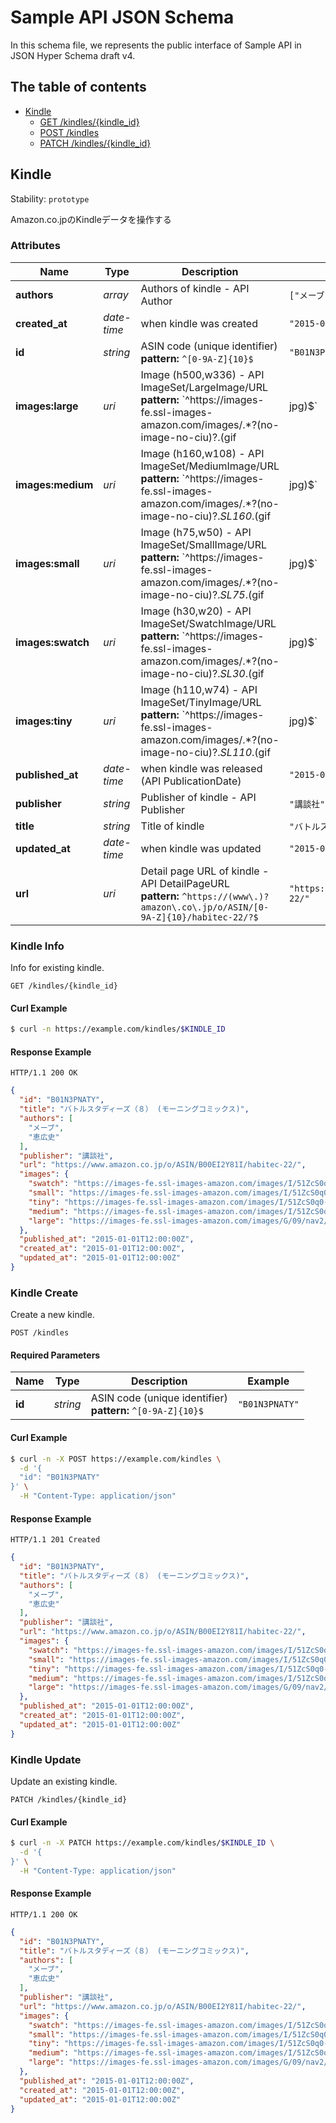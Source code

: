 # Sample API JSON Schema

In this schema file, we represents the public interface of Sample API in JSON Hyper Schema draft v4.

## The table of contents

- <a href="#resource-kindle">Kindle</a>
  - <a href="#link-GET-kindle-/kindles/{(%23%2Fdefinitions%2Fkindle%2Fdefinitions%2Fidentity)}">GET /kindles/{kindle_id}</a>
  - <a href="#link-POST-kindle-/kindles">POST /kindles</a>
  - <a href="#link-PATCH-kindle-/kindles/{(%23%2Fdefinitions%2Fkindle%2Fdefinitions%2Fidentity)}">PATCH /kindles/{kindle_id}</a>

## <a name="resource-kindle">Kindle</a>

Stability: `prototype`

Amazon.co.jpのKindleデータを操作する

### Attributes

| Name | Type | Description | Example |
| ------- | ------- | ------- | ------- |
| **authors** | *array* | Authors of kindle - API Author | `["メーブ","恵広史"]` |
| **created_at** | *date-time* | when kindle was created | `"2015-01-01T12:00:00Z"` |
| **id** | *string* | ASIN code (unique identifier)<br/> **pattern:** `^[0-9A-Z]{10}$` | `"B01N3PNATY"` |
| **images:large** | *uri* | Image (h500,w336) - API ImageSet/LargeImage/URL<br/> **pattern:** `^https://images-fe\.ssl-images-amazon\.com/images/.*?(no-image-no-ciu)?\.(gif|jpg)$` | `"https://images-fe.ssl-images-amazon.com/images/G/09/nav2/dp/no-image-no-ciu.gif"` |
| **images:medium** | *uri* | Image (h160,w108) - API ImageSet/MediumImage/URL<br/> **pattern:** `^https://images-fe\.ssl-images-amazon\.com/images/.*?(no-image-no-ciu)?\._SL160_\.(gif|jpg)$` | `"https://images-fe.ssl-images-amazon.com/images/I/51ZcS0q0-BL._SL160_.jpg"` |
| **images:small** | *uri* | Image (h75,w50) - API ImageSet/SmallImage/URL<br/> **pattern:** `^https://images-fe\.ssl-images-amazon\.com/images/.*?(no-image-no-ciu)?\._SL75_\.(gif|jpg)$` | `"https://images-fe.ssl-images-amazon.com/images/I/51ZcS0q0-BL._SL75_.jpg"` |
| **images:swatch** | *uri* | Image (h30,w20) - API ImageSet/SwatchImage/URL<br/> **pattern:** `^https://images-fe\.ssl-images-amazon\.com/images/.*?(no-image-no-ciu)?\._SL30_\.(gif|jpg)$` | `"https://images-fe.ssl-images-amazon.com/images/I/51ZcS0q0-BL._SL30_.jpg"` |
| **images:tiny** | *uri* | Image (h110,w74) - API ImageSet/TinyImage/URL<br/> **pattern:** `^https://images-fe\.ssl-images-amazon\.com/images/.*?(no-image-no-ciu)?\._SL110_\.(gif|jpg)$` | `"https://images-fe.ssl-images-amazon.com/images/I/51ZcS0q0-BL._SL110_.jpg"` |
| **published_at** | *date-time* | when kindle was released (API PublicationDate) | `"2015-01-01T12:00:00Z"` |
| **publisher** | *string* | Publisher of kindle - API Publisher | `"講談社"` |
| **title** | *string* | Title of kindle | `"バトルスタディーズ（８） (モーニングコミックス)"` |
| **updated_at** | *date-time* | when kindle was updated | `"2015-01-01T12:00:00Z"` |
| **url** | *uri* | Detail page URL of kindle - API DetailPageURL<br/> **pattern:** `^https://(www\.)?amazon\.co\.jp/o/ASIN/[0-9A-Z]{10}/habitec-22/?$` | `"https://www.amazon.co.jp/o/ASIN/B00EI2Y81I/habitec-22/"` |

### <a name="link-GET-kindle-/kindles/{(%23%2Fdefinitions%2Fkindle%2Fdefinitions%2Fidentity)}">Kindle Info</a>

Info for existing kindle.

```
GET /kindles/{kindle_id}
```


#### Curl Example

```bash
$ curl -n https://example.com/kindles/$KINDLE_ID
```


#### Response Example

```
HTTP/1.1 200 OK
```

```json
{
  "id": "B01N3PNATY",
  "title": "バトルスタディーズ（８） (モーニングコミックス)",
  "authors": [
    "メーブ",
    "恵広史"
  ],
  "publisher": "講談社",
  "url": "https://www.amazon.co.jp/o/ASIN/B00EI2Y81I/habitec-22/",
  "images": {
    "swatch": "https://images-fe.ssl-images-amazon.com/images/I/51ZcS0q0-BL._SL30_.jpg",
    "small": "https://images-fe.ssl-images-amazon.com/images/I/51ZcS0q0-BL._SL75_.jpg",
    "tiny": "https://images-fe.ssl-images-amazon.com/images/I/51ZcS0q0-BL._SL110_.jpg",
    "medium": "https://images-fe.ssl-images-amazon.com/images/I/51ZcS0q0-BL._SL160_.jpg",
    "large": "https://images-fe.ssl-images-amazon.com/images/G/09/nav2/dp/no-image-no-ciu.gif"
  },
  "published_at": "2015-01-01T12:00:00Z",
  "created_at": "2015-01-01T12:00:00Z",
  "updated_at": "2015-01-01T12:00:00Z"
}
```

### <a name="link-POST-kindle-/kindles">Kindle Create</a>

Create a new kindle.

```
POST /kindles
```

#### Required Parameters

| Name | Type | Description | Example |
| ------- | ------- | ------- | ------- |
| **id** | *string* | ASIN code (unique identifier)<br/> **pattern:** `^[0-9A-Z]{10}$` | `"B01N3PNATY"` |



#### Curl Example

```bash
$ curl -n -X POST https://example.com/kindles \
  -d '{
  "id": "B01N3PNATY"
}' \
  -H "Content-Type: application/json"
```


#### Response Example

```
HTTP/1.1 201 Created
```

```json
{
  "id": "B01N3PNATY",
  "title": "バトルスタディーズ（８） (モーニングコミックス)",
  "authors": [
    "メーブ",
    "恵広史"
  ],
  "publisher": "講談社",
  "url": "https://www.amazon.co.jp/o/ASIN/B00EI2Y81I/habitec-22/",
  "images": {
    "swatch": "https://images-fe.ssl-images-amazon.com/images/I/51ZcS0q0-BL._SL30_.jpg",
    "small": "https://images-fe.ssl-images-amazon.com/images/I/51ZcS0q0-BL._SL75_.jpg",
    "tiny": "https://images-fe.ssl-images-amazon.com/images/I/51ZcS0q0-BL._SL110_.jpg",
    "medium": "https://images-fe.ssl-images-amazon.com/images/I/51ZcS0q0-BL._SL160_.jpg",
    "large": "https://images-fe.ssl-images-amazon.com/images/G/09/nav2/dp/no-image-no-ciu.gif"
  },
  "published_at": "2015-01-01T12:00:00Z",
  "created_at": "2015-01-01T12:00:00Z",
  "updated_at": "2015-01-01T12:00:00Z"
}
```

### <a name="link-PATCH-kindle-/kindles/{(%23%2Fdefinitions%2Fkindle%2Fdefinitions%2Fidentity)}">Kindle Update</a>

Update an existing kindle.

```
PATCH /kindles/{kindle_id}
```


#### Curl Example

```bash
$ curl -n -X PATCH https://example.com/kindles/$KINDLE_ID \
  -d '{
}' \
  -H "Content-Type: application/json"
```


#### Response Example

```
HTTP/1.1 200 OK
```

```json
{
  "id": "B01N3PNATY",
  "title": "バトルスタディーズ（８） (モーニングコミックス)",
  "authors": [
    "メーブ",
    "恵広史"
  ],
  "publisher": "講談社",
  "url": "https://www.amazon.co.jp/o/ASIN/B00EI2Y81I/habitec-22/",
  "images": {
    "swatch": "https://images-fe.ssl-images-amazon.com/images/I/51ZcS0q0-BL._SL30_.jpg",
    "small": "https://images-fe.ssl-images-amazon.com/images/I/51ZcS0q0-BL._SL75_.jpg",
    "tiny": "https://images-fe.ssl-images-amazon.com/images/I/51ZcS0q0-BL._SL110_.jpg",
    "medium": "https://images-fe.ssl-images-amazon.com/images/I/51ZcS0q0-BL._SL160_.jpg",
    "large": "https://images-fe.ssl-images-amazon.com/images/G/09/nav2/dp/no-image-no-ciu.gif"
  },
  "published_at": "2015-01-01T12:00:00Z",
  "created_at": "2015-01-01T12:00:00Z",
  "updated_at": "2015-01-01T12:00:00Z"
}
```


